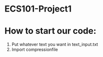 # ECS101-Project1
# How to start our code:
1. Put whatever text you want in text_input.txt
2. Import compressionfile
